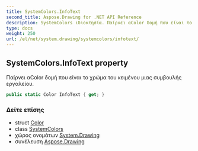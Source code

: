 ```yaml
---
title: SystemColors.InfoText
second_title: Aspose.Drawing for .NET API Reference
description: SystemColors ιδιοκτησία. Παίρνει αColor δομή που είναι το χρώμα του κειμένου μιας συμβουλής εργαλείου.
type: docs
weight: 250
url: /el/net/system.drawing/systemcolors/infotext/
---
```

## SystemColors.InfoText property

Παίρνει αColor δομή που είναι το χρώμα του κειμένου μιας συμβουλής εργαλείου.

```csharp
public static Color InfoText { get; }
```

### Δείτε επίσης

* struct [Color](../../color/)
* class [SystemColors](../)
* χώρος ονομάτων [System.Drawing](../../systemcolors/)
* συνέλευση [Aspose.Drawing](../../../)


